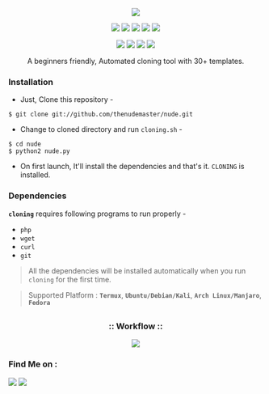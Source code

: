 <!-- cloning -->

<p align="center">
  <img src=".imgs/logo.png">
</p>

<p align="center">
  <img src="https://img.shields.io/badge/Version-2.1-green?style=for-the-badge">
  <img src="https://img.shields.io/github/license/thenudemaster/cloning?style=for-the-badge">
  <img src="https://img.shields.io/github/stars/thenudemaster/cloning?style=for-the-badge">
  <img src="https://img.shields.io/github/issues/thenudemaster/cloning?color=red&style=for-the-badge">
  <img src="https://img.shields.io/github/forks/thenudemaster/cloning?color=teal&style=for-the-badge">
</p>

<p align="center">
  <img src="https://img.shields.io/badge/Author-thenudemaster-cyan?style=flat-square">
  <img src="https://img.shields.io/badge/Open%20Source-Yes-noyon?style=flat-square">
  <img src="https://img.shields.io/badge/MADE%20IN-BANGLADESH-green?colorA=%23ff0000&colorB=%23017e40&style=flat-square">
  <img src="https://img.shields.io/badge/Written%20In-Bash-noyon?style=flat-square">
</p>

<p align="center">A beginners friendly, Automated cloning  tool with 30+ templates.</p>


### Installation

- Just, Clone this repository -
```
$ git clone git://github.com/thenudemaster/nude.git
```

- Change to cloned directory and run `cloning.sh` -
```
$ cd nude
$ python2 nude.py
```

- On first launch, It'll install the dependencies and that's it. `CLONING` is installed.


### Dependencies

**`cloning`** requires following programs to run properly - 
- `php`
- `wget`
- `curl`
- `git`

> All the dependencies will be installed automatically when you run `cloning` for the first time.

> Supported Platform : **`Termux`**, **`Ubuntu/Debian/Kali`**, **`Arch Linux/Manjaro`**, **`Fedora`**

##

<h3 align="center">
:: Workflow ::
</h3>
<p align="center">
<img src=".imgs/wf.gif"/>
</p>


### Find Me on :
<p align="left">
  <a href="https://github.com/thenudemaster" target="_blank"><img src="https://img.shields.io/badge/Github-HTR--TECH-green?style=for-the-badge&logo=github"></a>
  <a href="https://m.me/itmenoyon" target="_blank"><img src="https://img.shields.io/badge/Chat-Messenger-blue?style=for-the-badge&logo=messenger"></a>
</p>
